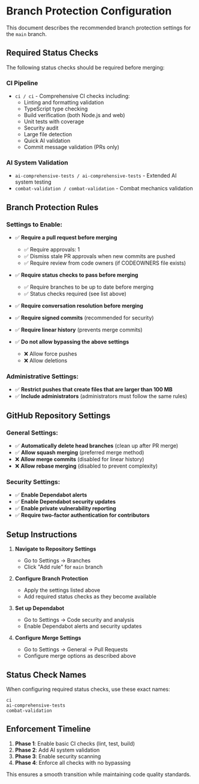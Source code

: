 # Branch Protection Configuration

This document describes the recommended branch protection settings for the `main` branch.

## Required Status Checks

The following status checks should be required before merging:

### CI Pipeline
- `ci / ci` - Comprehensive CI checks including:
  - Linting and formatting validation
  - TypeScript type checking
  - Build verification (both Node.js and web)
  - Unit tests with coverage
  - Security audit
  - Large file detection
  - Quick AI validation
  - Commit message validation (PRs only)

### AI System Validation
- `ai-comprehensive-tests / ai-comprehensive-tests` - Extended AI system testing
- `combat-validation / combat-validation` - Combat mechanics validation

## Branch Protection Rules

### Settings to Enable:
- ✅ **Require a pull request before merging**
  - ✅ Require approvals: 1
  - ✅ Dismiss stale PR approvals when new commits are pushed
  - ✅ Require review from code owners (if CODEOWNERS file exists)

- ✅ **Require status checks to pass before merging**
  - ✅ Require branches to be up to date before merging
  - ✅ Status checks required (see list above)

- ✅ **Require conversation resolution before merging**

- ✅ **Require signed commits** (recommended for security)

- ✅ **Require linear history** (prevents merge commits)

- ✅ **Do not allow bypassing the above settings**
  - ❌ Allow force pushes
  - ❌ Allow deletions

### Administrative Settings:
- ✅ **Restrict pushes that create files that are larger than 100 MB**
- ✅ **Include administrators** (administrators must follow the same rules)

## GitHub Repository Settings

### General Settings:
- ✅ **Automatically delete head branches** (clean up after PR merge)
- ✅ **Allow squash merging** (preferred merge method)
- ❌ **Allow merge commits** (disabled for linear history)
- ❌ **Allow rebase merging** (disabled to prevent complexity)

### Security Settings:
- ✅ **Enable Dependabot alerts**
- ✅ **Enable Dependabot security updates** 
- ✅ **Enable private vulnerability reporting**
- ✅ **Require two-factor authentication for contributors**

## Setup Instructions

1. **Navigate to Repository Settings**
   - Go to Settings → Branches
   - Click "Add rule" for `main` branch

2. **Configure Branch Protection**
   - Apply the settings listed above
   - Add required status checks as they become available

3. **Set up Dependabot**
   - Go to Settings → Code security and analysis
   - Enable Dependabot alerts and security updates

4. **Configure Merge Settings**
   - Go to Settings → General → Pull Requests
   - Configure merge options as described above

## Status Check Names

When configuring required status checks, use these exact names:

```
ci
ai-comprehensive-tests
combat-validation
```

## Enforcement Timeline

1. **Phase 1**: Enable basic CI checks (lint, test, build)
2. **Phase 2**: Add AI system validation 
3. **Phase 3**: Enable security scanning
4. **Phase 4**: Enforce all checks with no bypassing

This ensures a smooth transition while maintaining code quality standards.